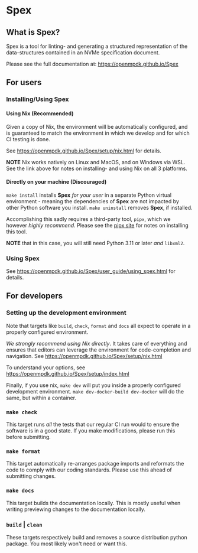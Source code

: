 # Spex

## What is Spex?
Spex is a tool for linting- and generating a structured representation
of the data-structures contained in an NVMe specification document.

Please see the full documentation at: https://openmpdk.github.io/Spex


## For users
### Installing/Using Spex
#### Using Nix (Recommended)
Given a copy of Nix, the environment will be automatically configured, and is
guaranteed to match the environment in which we develop and for which CI testing
is done.

See https://openmpdk.github.io/Spex/setup/nix.html for details.

**NOTE** Nix works natively on Linux and MacOS, and on Windows via WSL. See the
link above for notes on installing- and using Nix on all 3 platforms.


#### Directly on your machine (Discouraged)

`make install` installs **Spex** *for your user* in a separate Python virtual
environment - meaning the dependencies of **Spex** are not impacted by other Python
software you install.
`make uninstall` removes **Spex**, if installed.

Accomplishing this sadly requires a third-party tool, `pipx`, which we however
*highly recommend*. Please see the [pipx site](https://pypa.github.io/pipx/)
for notes on installing this tool.

**NOTE** that in this case, you will still need Python 3.11 or later *and*
`libxml2`.

### Using Spex

See https://openmpdk.github.io/Spex/user_guide/using_spex.html for
details.

## For developers

### Setting up the development environment
Note that targets like `build`, `check`, `format` and `docs` all expect to operate
in a properly configured environment.

*We strongly recommend using Nix directly*. It takes care of everything and
ensures that editors can leverage the environment for code-completion and
navigation.
See https://openmpdk.github.io/Spex/setup/nix.html

To understand your options, see https://openmpdk.github.io/Spex/setup/index.html

Finally, if you use nix, `make dev` will put you inside a properly configured
development environment. `make dev-docker-build dev-docker` will do the same, but
within a container.

### `make check`
This target runs *all* the tests that our regular CI run would to ensure the software
is in a good state. If you make modifications, please run this before submitting.

### `make format`
This target automatically re-arranges package imports and reformats the code
to comply with our coding standards. Please use this ahead of submitting changes.

### `make docs`
This target builds the documentation locally. This is mostly useful when writing
previewing changes to the documentation locally.

### `build` | `clean`
These targets respectively build and removes a source distribution python package.
You most likely won't need or want this.
